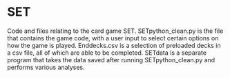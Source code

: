 # SET
Code and files relating to the card game SET. SETpython_clean.py is the file that contains the game code, with a user input to select certain options on how the game is played. Enddecks.csv is a selection of preloaded decks in a csv file, all of which are able to be completed. SETdata is a separate program that takes the data saved after running SETpython_clean.py and performs various analyses. 
